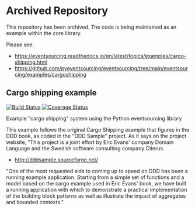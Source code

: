 # Archived Repository

This repository has been archived. The code is being maintained as an example within the core library.

Please see:
* https://eventsourcing.readthedocs.io/en/latest/topics/examples/cargo-shipping.html
* https://github.com/pyeventsourcing/eventsourcing/tree/main/eventsourcing/examples/cargoshipping


## Cargo shipping example

[![Build Status](https://travis-ci.org/johnbywater/es-example-cargo-shipping.svg?branch=master)](https://travis-ci.org/johnbywater/es-example-cargo-shipping)
[![Coverage Status](https://coveralls.io/repos/github/johnbywater/es-example-cargo-shipping/badge.svg?branch=master)](https://coveralls.io/github/johnbywater/es-example-cargo-shipping)

Example "cargo shipping" system using the Python eventsourcing library

This example follows the original Cargo Shipping example
that figures in the DDD book, as coded in the "DDD Sample"
project. As it says on the project website, "This project is a
joint effort by Eric Evans' company Domain Language and
the Swedish software consulting company Citerus.

  -  http://dddsample.sourceforge.net/

"One of the most requested aids to coming up to speed on DDD
has been a running example application. Starting from a simple
set of functions and a model based on the cargo example used
in Eric Evans' book, we have built a running application with
which to demonstrate a practical implementation of the building
block patterns as well as illustrate the impact of aggregates
and bounded contexts."
